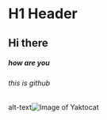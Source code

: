 # H1 Header
## Hi there
##### how are you
###### this is github


alt-text![Image of Yaktocat](https://octodex.github.com/images/yaktocat.png)
